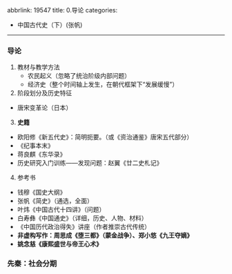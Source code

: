 abbrlink: 19547
title: 0.导论
categories:
  - 中国古代史（下）(张帆)
---
### 导论

1. 教材与教学方法
   - 农民起义（忽略了统治阶级内部问题）
   - 经济史（整个时间轴上发生，在朝代框架下“发展缓慢”）
2. 阶段划分及历史特征

  - 唐宋变革论（日本）

3. **史籍**

  - 欧阳修《新五代史》：简明扼要。（或《资治通鉴》唐宋五代部分）
  - 《纪事本末》
  - 蒋良麒《东华录》
  - 历史研究入门训练——发现问题：赵翼《廿二史札记》

4. 参考书

  - 钱穆《国史大纲》
  - 张帆《简史》（通选，全面）
  - 叶炜《中国古代十四讲》（问题）
  - 白寿彝《中国通史》（详细，历史、人物、材料）
  - 《中国历代政治得失》讲座（作者推崇古代传统）
  - **非虚构写作：周思成《堕三都》（蒙金战争）、郑小悠《九王夺嫡》**
  - **姚念慈《康熙盛世与帝王心术》**

### 先秦：社会分期